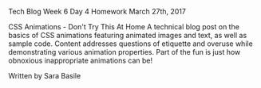 Tech Blog
Week 6 Day 4 Homework
March 27th, 2017

CSS Animations - Don't Try This At Home
A technical blog post on the basics of CSS animations featuring animated images
and text, as well as sample code. Content addresses questions of etiquette and
overuse while demonstrating various animation properties. Part of the fun is just
how obnoxious inappropriate animations can be!

Written by Sara Basile
